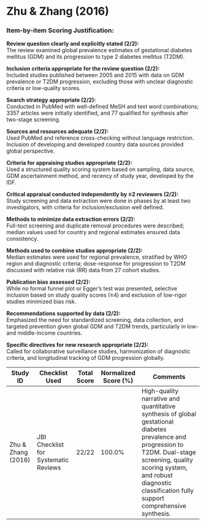 # Zhu & Zhang (2016)

### Item-by-item Scoring Justification:

**Review question clearly and explicitly stated (2/2):**  
The review examined global prevalence estimates of gestational diabetes mellitus (GDM) and its progression to type 2 diabetes mellitus (T2DM).

**Inclusion criteria appropriate for the review question (2/2):**  
Included studies published between 2005 and 2015 with data on GDM prevalence or T2DM progression, excluding those with unclear diagnostic criteria or low-quality scores.

**Search strategy appropriate (2/2):**  
Conducted in PubMed with well-defined MeSH and text word combinations; 3357 articles were initially identified, and 77 qualified for synthesis after two-stage screening.

**Sources and resources adequate (2/2):**  
Used PubMed and reference cross-checking without language restriction. Inclusion of developing and developed country data sources provided global perspective.

**Criteria for appraising studies appropriate (2/2):**  
Used a structured quality scoring system based on sampling, data source, GDM ascertainment method, and recency of study year, developed by the IDF.

**Critical appraisal conducted independently by ≥2 reviewers (2/2):**  
Study screening and data extraction were done in phases by at least two investigators, with criteria for inclusion/exclusion well defined.

**Methods to minimize data extraction errors (2/2):**  
Full-text screening and duplicate removal procedures were described; median values used for country and regional estimates ensured data consistency.

**Methods used to combine studies appropriate (2/2):**  
Median estimates were used for regional prevalence, stratified by WHO region and diagnostic criteria; dose-response for progression to T2DM discussed with relative risk (RR) data from 27 cohort studies.

**Publication bias assessed (2/2):**  
While no formal funnel plot or Egger’s test was presented, selective inclusion based on study quality scores (≥4) and exclusion of low-rigor studies minimized bias risk.

**Recommendations supported by data (2/2):**  
Emphasized the need for standardized screening, data collection, and targeted prevention given global GDM and T2DM trends, particularly in low- and middle-income countries.

**Specific directives for new research appropriate (2/2):**  
Called for collaborative surveillance studies, harmonization of diagnostic criteria, and longitudinal tracking of GDM progression globally.

| Study ID           | Checklist Used                                     | Total Score | Normalized Score (%) | Comments |
|--------------------|----------------------------------------------------|-------------|------------------------|----------|
| Zhu & Zhang (2016) | JBI Checklist for Systematic Reviews               | 22/22       | 100.0%                | High-quality narrative and quantitative synthesis of global gestational diabetes prevalence and progression to T2DM. Dual-stage screening, quality scoring system, and robust diagnostic classification fully support comprehensive synthesis. |